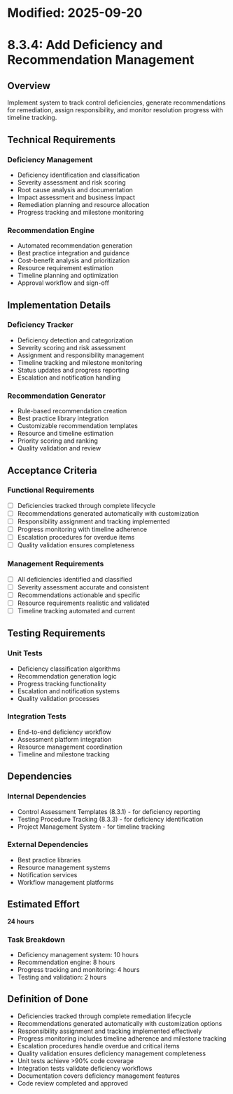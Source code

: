 # Modified: 2025-09-20

# 8.3.4: Add Deficiency and Recommendation Management

## Overview
Implement system to track control deficiencies, generate recommendations for remediation, assign responsibility, and monitor resolution progress with timeline tracking.

## Technical Requirements

### Deficiency Management
- Deficiency identification and classification
- Severity assessment and risk scoring
- Root cause analysis and documentation
- Impact assessment and business impact
- Remediation planning and resource allocation
- Progress tracking and milestone monitoring

### Recommendation Engine
- Automated recommendation generation
- Best practice integration and guidance
- Cost-benefit analysis and prioritization
- Resource requirement estimation
- Timeline planning and optimization
- Approval workflow and sign-off

## Implementation Details

### Deficiency Tracker
- Deficiency detection and categorization
- Severity scoring and risk assessment
- Assignment and responsibility management
- Timeline tracking and milestone monitoring
- Status updates and progress reporting
- Escalation and notification handling

### Recommendation Generator
- Rule-based recommendation creation
- Best practice library integration
- Customizable recommendation templates
- Resource and timeline estimation
- Priority scoring and ranking
- Quality validation and review

## Acceptance Criteria

### Functional Requirements
- [ ] Deficiencies tracked through complete lifecycle
- [ ] Recommendations generated automatically with customization
- [ ] Responsibility assignment and tracking implemented
- [ ] Progress monitoring with timeline adherence
- [ ] Escalation procedures for overdue items
- [ ] Quality validation ensures completeness

### Management Requirements
- [ ] All deficiencies identified and classified
- [ ] Severity assessment accurate and consistent
- [ ] Recommendations actionable and specific
- [ ] Resource requirements realistic and validated
- [ ] Timeline tracking automated and current

## Testing Requirements

### Unit Tests
- Deficiency classification algorithms
- Recommendation generation logic
- Progress tracking functionality
- Escalation and notification systems
- Quality validation processes

### Integration Tests
- End-to-end deficiency workflow
- Assessment platform integration
- Resource management coordination
- Timeline and milestone tracking

## Dependencies

### Internal Dependencies
- Control Assessment Templates (8.3.1) - for deficiency reporting
- Testing Procedure Tracking (8.3.3) - for deficiency identification
- Project Management System - for timeline tracking

### External Dependencies
- Best practice libraries
- Resource management systems
- Notification services
- Workflow management platforms

## Estimated Effort
**24 hours**

### Task Breakdown
- Deficiency management system: 10 hours
- Recommendation engine: 8 hours
- Progress tracking and monitoring: 4 hours
- Testing and validation: 2 hours

## Definition of Done
- Deficiencies tracked through complete remediation lifecycle
- Recommendations generated automatically with customization options
- Responsibility assignment and tracking implemented effectively
- Progress monitoring includes timeline adherence and milestone tracking
- Escalation procedures handle overdue and critical items
- Quality validation ensures deficiency management completeness
- Unit tests achieve >90% code coverage
- Integration tests validate deficiency workflows
- Documentation covers deficiency management features
- Code review completed and approved
